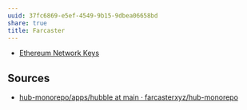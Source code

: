 ```yaml
---
uuid: 37fc6869-e5ef-4549-9b15-9dbea06658bd
share: true
title: Farcaster
---
```

* [Ethereum Network Keys](/undefined)
## Sources

* [hub-monorepo/apps/hubble at main · farcasterxyz/hub-monorepo](https://github.com/farcasterxyz/hub-monorepo/tree/main/apps/hubble)